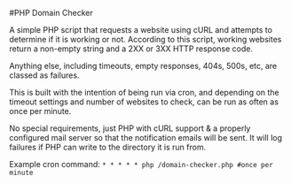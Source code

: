 #PHP Domain Checker

A simple PHP script that requests a website using cURL and attempts to determine if it is working or not.
According to this script, working websites return a non-empty string and a 2XX or 3XX HTTP response code.

Anything else, including timeouts, empty responses, 404s, 500s, etc, are classed as failures.

This is built with the intention of being run via cron, and depending on the timeout settings and number of websites to check, can be run as often as once per minute.

No special requirements, just PHP with cURL support & a properly configured mail server so that the notification emails will be sent.
It will log failures if PHP can write to the directory it is run from.


Example cron command:
`* * * * * php /domain-checker.php #once per minute`
